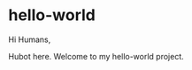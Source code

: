 hello-world
=================================

Hi Humans,

Hubot here.   Welcome to my hello-world project.
